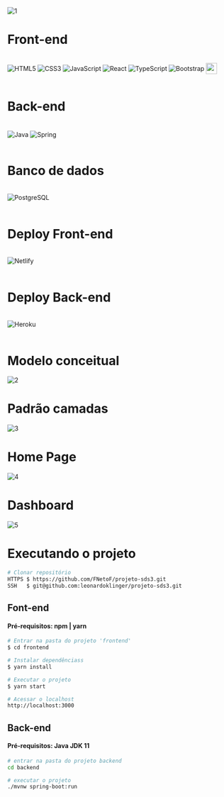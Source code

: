 ![1](https://user-images.githubusercontent.com/60360540/133094441-5b46eef2-9edf-47db-b393-5d5714eeda6c.jpg)

# Front-end

<div style="display: inline_block;"><br/>
    <img align="center" alt="HTML5" src="https://img.shields.io/badge/HTML5-E34F26?style=for-the-badge&logo=html5&logoColor=white" />
    <img align="center" alt="CSS3" src="https://img.shields.io/badge/CSS3-1572B6?style=for-the-badge&logo=css3&logoColor=white" />
    <img align="center" alt="JavaScript" src="https://img.shields.io/badge/JavaScript-323330?style=for-the-badge&logo=javascript&logoColor=F7DF1E" />
    <img align="center" alt="React" src="https://img.shields.io/badge/React-20232A?style=for-the-badge&logo=react&logoColor=61DAFB" />
    <img align="center" alt="TypeScript" src="https://img.shields.io/badge/TypeScript-007ACC?style=for-the-badge&logo=typescript&logoColor=white" />
    <img align="center" alt="Bootstrap" src="https://img.shields.io/badge/Bootstrap-563D7C?style=for-the-badge&logo=bootstrap&logoColor=white" />
    <img align="center" alt="apexcharts" src="https://pbs.twimg.com/profile_images/1047573616982814720/fYzCQZ9X.jpg" height="25px" width="25px" />
</div><br/>

# Back-end

<div style="display: inline_block"><br/>
    <img align="center" alt="Java" src="https://img.shields.io/badge/Java-ED8B00?style=for-the-badge&logo=java&logoColor=white" />
    <img align="center" alt="Spring" src="https://img.shields.io/badge/Spring-6DB33F?style=for-the-badge&logo=spring&logoColor=white" />  
</div><br/>

# Banco de dados

<div style="display: inline_block"><br/>
    <img align="center" alt="PostgreSQL" src="https://img.shields.io/badge/PostgreSQL-316192?style=for-the-badge&logo=postgresql&logoColor=white" />
</div><br/>

# Deploy Front-end

<div style="display: inline_block"><br/>
    <img align="center" alt="Netlify" src="https://img.shields.io/badge/Netlify-00C7B7?style=for-the-badge&logo=netlify&logoColor=white" />
</div><br/>

# Deploy Back-end

<div style="display: inline_block"><br/>
    <img align="center" alt="Heroku" src="https://img.shields.io/badge/Heroku-430098?style=for-the-badge&logo=heroku&logoColor=white" />
</div><br/>

# Modelo conceitual

![2](https://user-images.githubusercontent.com/60360540/133105147-496e6924-b413-4953-a1a6-87cda164e3b9.png)

# Padrão camadas

![3](https://user-images.githubusercontent.com/60360540/133105492-5e6fd706-70fe-4194-a8dc-a3b261e0f4a3.png)

# Home Page

![4](https://user-images.githubusercontent.com/60077995/134080660-954f12a1-d8b7-40fb-83b3-23b2d3532acd.png)

# Dashboard

![5](https://user-images.githubusercontent.com/60077995/134080462-32887f76-29e9-425b-b8ba-6f1a33a32210.png)

# Executando o projeto

```sh
# Clonar repositório
HTTPS $ https://github.com/FNetoF/projeto-sds3.git
SSH   $ git@github.com:leonardoklinger/projeto-sds3.git
```

## Font-end

#### Pré-requisitos: npm | yarn

```sh
# Entrar na pasta do projeto 'frontend'
$ cd frontend

# Instalar dependênciass
$ yarn install

# Executar o projeto
$ yarn start

# Acessar o localhost
http://localhost:3000
```

## Back-end

#### Pré-requisitos: Java JDK 11

```sh
# entrar na pasta do projeto backend
cd backend

# executar o projeto
./mvnw spring-boot:run
```
